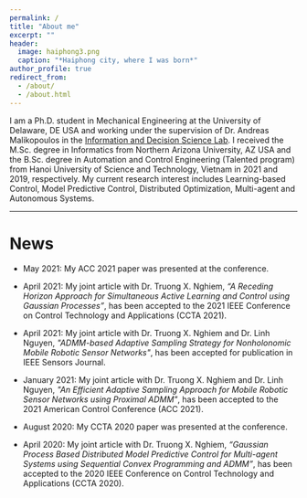 ```yaml
---
permalink: /
title: "About me"
excerpt: ""
header:
  image: haiphong3.png
  caption: "*Haiphong city, where I was born*"
author_profile: true
redirect_from:
  - /about/
  - /about.html
---
```


I am a Ph.D. student in Mechanical Engineering at the University of Delaware, DE USA and working under the supervision of Dr. Andreas Malikopoulos in the [Information and Decision Science Lab](https://sites.udel.edu/ids-lab/people/).
I received the M.Sc. degree in Informatics from Northern Arizona University, AZ USA and the B.Sc. degree in Automation and Control Engineering (Talented program) from Hanoi University of Science and Technology, Vietnam in 2021 and 2019, respectively.
My current research interest includes Learning-based Control, Model Predictive Control, Distributed Optimization, Multi-agent and Autonomous Systems.
<!-- I am a Student Member of the IEEE and the IEEE Control System Society. -->

***

# News

* May 2021: My ACC 2021 paper was presented at the conference.

* April 2021: My joint article with Dr. Truong X. Nghiem, <em>“A Receding Horizon Approach for Simultaneous Active Learning and Control using Gaussian Processes”</em>, has been accepted to the 2021 IEEE Conference on Control Technology and Applications (CCTA 2021).

* April 2021: My joint article with Dr. Truong X. Nghiem and Dr. Linh Nguyen, <em>"ADMM-based Adaptive Sampling Strategy for Nonholonomic Mobile Robotic Sensor Networks"</em>, has been accepted for publication in IEEE Sensors Journal.

* January 2021: My joint article with Dr. Truong X. Nghiem and Dr. Linh Nguyen, <em>"An Efficient Adaptive Sampling Approach for Mobile Robotic Sensor Networks using Proximal ADMM"</em>, has been accepted to the 2021 American Control Conference (ACC 2021).

* August 2020: My CCTA 2020 paper was presented at the conference.

* April 2020: My joint article with Dr. Truong X. Nghiem, <em>“Gaussian Process Based Distributed Model Predictive Control for Multi-agent Systems using Sequential Convex Programming and ADMM”</em>, has been accepted to the 2020 IEEE Conference on Control Technology and Applications (CCTA 2020).
